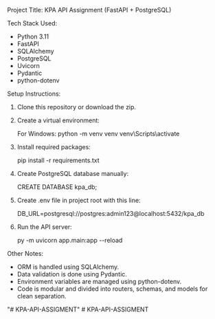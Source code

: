 Project Title: KPA API Assignment (FastAPI + PostgreSQL)

 

Tech Stack Used:

- Python 3.11 
- FastAPI
- SQLAlchemy
- PostgreSQL
- Uvicorn
- Pydantic
- python-dotenv

 

Setup Instructions:

1. Clone this repository or download the zip.
2. Create a virtual environment:

   For Windows:
   python -m venv venv
   venv\Scripts\activate

3. Install required packages:

   pip install -r requirements.txt

4. Create PostgreSQL database manually:

   CREATE DATABASE kpa_db;

5. Create .env file in project root with this line:

   DB_URL=postgresql://postgres:admin123@localhost:5432/kpa_db 

6. Run the API server:

   py -m uvicorn app.main:app --reload 

 



Other Notes:

- ORM is handled using SQLAlchemy.
- Data validation is done using Pydantic.
- Environment variables are managed using python-dotenv.
- Code is modular and divided into routers, schemas, and models for clean separation.
 

"# KPA-API-ASSIGMENT" 
#   K P A - A P I - A S S I G M E N T  
 